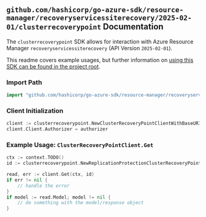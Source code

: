 
## `github.com/hashicorp/go-azure-sdk/resource-manager/recoveryservicessiterecovery/2025-02-01/clusterrecoverypoint` Documentation

The `clusterrecoverypoint` SDK allows for interaction with Azure Resource Manager `recoveryservicessiterecovery` (API Version `2025-02-01`).

This readme covers example usages, but further information on [using this SDK can be found in the project root](https://github.com/hashicorp/go-azure-sdk/tree/main/docs).

### Import Path

```go
import "github.com/hashicorp/go-azure-sdk/resource-manager/recoveryservicessiterecovery/2025-02-01/clusterrecoverypoint"
```


### Client Initialization

```go
client := clusterrecoverypoint.NewClusterRecoveryPointClientWithBaseURI("https://management.azure.com")
client.Client.Authorizer = authorizer
```


### Example Usage: `ClusterRecoveryPointClient.Get`

```go
ctx := context.TODO()
id := clusterrecoverypoint.NewReplicationProtectionClusterRecoveryPointID("12345678-1234-9876-4563-123456789012", "example-resource-group", "vaultName", "replicationFabricName", "replicationProtectionContainerName", "replicationProtectionClusterName", "recoveryPointName")

read, err := client.Get(ctx, id)
if err != nil {
	// handle the error
}
if model := read.Model; model != nil {
	// do something with the model/response object
}
```
